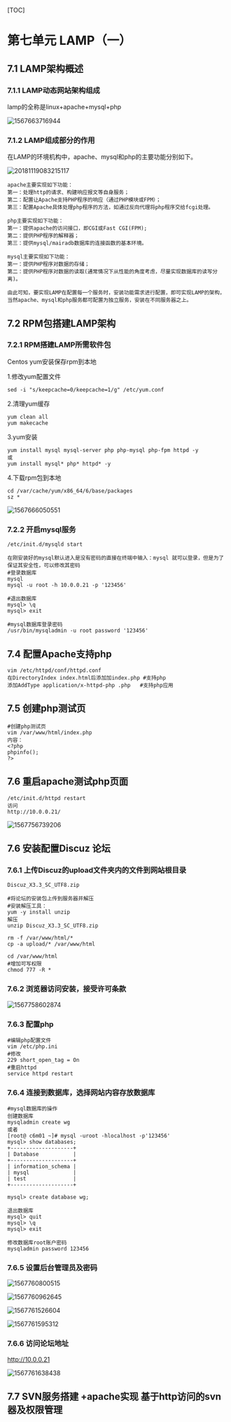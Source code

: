 [TOC]







# 第七单元 LAMP（一）	



## 7.1 LAMP架构概述

### 7.1.1 LAMP动态网站架构组成

lamp的全称是linux+apache+mysql+php 

![1567663716944](assets/1567663716944.png)







### 7.1.2 LAMP组成部分的作用

在LAMP的环境机构中，apache、mysql和php的主要功能分别如下。

![20181119083215117](assets/20181119083215117.png)

    apache主要实现如下功能：
    第一：处理http的请求、构建响应报文等自身服务；
    第二：配置让Apache支持PHP程序的响应（通过PHP模块或FPM）；
    第三：配置Apache具体处理php程序的方法，如通过反向代理将php程序交给fcgi处理。
    
    php主要实现如下功能：
    第一：提供apache的访问接口，即CGI或Fast CGI(FPM);
    第二：提供PHP程序的解释器；
    第三：提供mysql/mairadb数据库的连接函数的基本环境。
    
    mysql主要实现如下功能：
    第一：提供PHP程序对数据的存储；
    第二：提供PHP程序对数据的读取(通常情况下从性能的角度考虑，尽量实现数据库的读写分离)。
    
    由此可知，要实现LAMP在配置每一个服务时，安装功能需求进行配置，即可实现LAMP的架构，当然apache、mysql和php服务都可配置为独立服务，安装在不同服务器之上。



## 7.2 RPM包搭建LAMP架构

### 7.2.1 RPM搭建LAMP所需软件包

Centos yum安装保存rpm到本地

1.修改yum配置文件

```shell
sed -i "s/keepcache=0/keepcache=1/g" /etc/yum.conf
```

2.清理yum缓存

```shell
yum clean all
yum makecache
```

3.yum安装

```shell
yum install mysql mysql-server php php-mysql php-fpm httpd -y
或
yum install mysql* php* httpd* -y
```

4.下载rpm包到本地

```
cd /var/cache/yum/x86_64/6/base/packages
sz *
```

![1567666050551](assets/1567666050551.png)



### 7.2.2 开启mysql服务

```shell
/etc/init.d/mysqld start

在刚安装好的mysql默认进入是没有密码的直接在终端中输入：mysql 就可以登录，但是为了保证其安全性，可以修改其密码
#登录数据库
mysql
mysql -u root -h 10.0.0.21 -p '123456'

#退出数据库
mysql> \q
mysql> exit

#mysql数据库登录密码
/usr/bin/mysqladmin -u root password '123456'
```



## 7.4 配置Apache支持php

```shell
vim /etc/httpd/conf/httpd.conf
在DirectoryIndex index.html后添加加index.php #支持php
添加AddType application/x-httpd-php .php   #支持php应用
```



## 7.5 创建php测试页

```shell
#创建php测试页
vim /var/www/html/index.php
内容：
<?php
phpinfo();
?>
```



## 7.6 重启apache测试php页面

```shell
/etc/init.d/httpd restart
访问
http://10.0.0.21/
```

![1567756739206](assets/1567756739206.png)





## 7.6 安装配置Discuz 论坛

### 7.6.1 上传Discuz的upload文件夹内的文件到网站根目录

`Discuz_X3.3_SC_UTF8.zip`

```
#将论坛的安装包上传到服务器并解压
#安装解压工具：
yum -y install unzip
解压
unzip Discuz_X3.3_SC_UTF8.zip

rm -f /var/www/html/*
cp -a upload/* /var/www/html

cd /var/www/html
#增加可写权限
chmod 777 -R *
```



### 7.6.2 浏览器访问安装，接受许可条款

![1567758602874](../../../../%E5%85%AB%E7%BB%B4/bawei/%E4%BA%91%E6%9E%B6%E6%9E%84%E5%AE%9E%E6%88%98/%E7%AC%AC%E4%B8%83%E5%8D%95%E5%85%83-LAMP/assets/1567758602874.png)



### 7.6.3 配置php

```
#编辑php配置文件
vim /etc/php.ini
#修改
229 short_open_tag = On
#重启httpd
service httpd restart
```



### 7.6.4 连接到数据库，选择网站内容存放数据库

```shell
#mysql数据库的操作
创建数据库
mysqladmin create wg
或者
[root@ c6m01 ~]# mysql -uroot -hlocalhost -p'123456'
mysql> show databases;
+--------------------+
| Database           |
+--------------------+
| information_schema |
| mysql              |
| test               |
+--------------------+

mysql> create database wg;

退出数据库
mysql> quit
mysql> \q
mysql> exit

修改数据库root账户密码
mysqladmin password 123456
```



### 7.6.5 设置后台管理员及密码

![1567760800515](../../../../%E5%85%AB%E7%BB%B4/bawei/%E4%BA%91%E6%9E%B6%E6%9E%84%E5%AE%9E%E6%88%98/%E7%AC%AC%E4%B8%83%E5%8D%95%E5%85%83-LAMP/assets/1567760800515.png)



![1567760962645](../../../../%E5%85%AB%E7%BB%B4/bawei/%E4%BA%91%E6%9E%B6%E6%9E%84%E5%AE%9E%E6%88%98/%E7%AC%AC%E4%B8%83%E5%8D%95%E5%85%83-LAMP/assets/1567760962645.png)

![1567761526604](assets/1567761526604.png)



![1567761595312](assets/1567761595312.png)





### 7.6.6 访问论坛地址

http://10.0.0.21

![1567761638438](assets/1567761638438.png)



## 7.7 SVN服务搭建 +apache实现 基于http访问的svn器及权限管理

